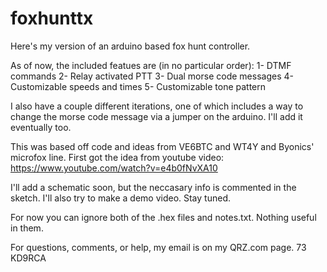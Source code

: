 # foxhunttx

Here's my version of an arduino based fox hunt controller.

As of now, the included featues are (in no particular order):
1- DTMF commands
2- Relay activated PTT
3- Dual morse code messages
4- Customizable speeds and times
5- Customizable tone pattern

I also have a couple different iterations, one of which includes a way to change the morse code message via a jumper on the arduino.
I'll add it eventually too.

This was based off code and ideas from VE6BTC and WT4Y and Byonics' microfox line.
First got the idea from youtube video: https://www.youtube.com/watch?v=e4b0fNvXA10

I'll add a schematic soon, but the neccasary info is commented in the sketch.
I'll also try to make a demo video. Stay tuned.

For now you can ignore both of the .hex files and notes.txt. Nothing useful in them.

For questions, comments, or help, my email is on my QRZ.com page.
73
KD9RCA
